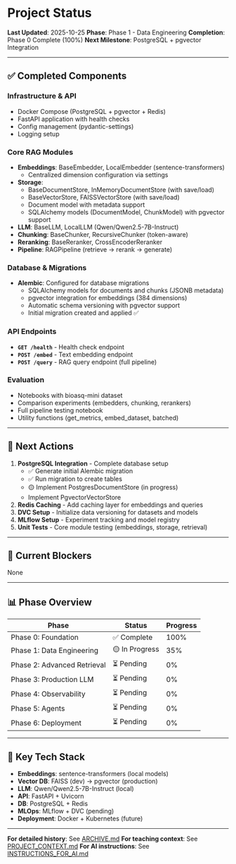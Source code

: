 # Project Status

**Last Updated**: 2025-10-25
**Phase**: Phase 1 - Data Engineering
**Completion**: Phase 0 Complete (100%)
**Next Milestone**: PostgreSQL + pgvector Integration

---

## ✅ Completed Components

### Infrastructure & API
- Docker Compose (PostgreSQL + pgvector + Redis)
- FastAPI application with health checks
- Config management (pydantic-settings)
- Logging setup

### Core RAG Modules
- **Embeddings**: BaseEmbedder, LocalEmbedder (sentence-transformers)
  - Centralized dimension configuration via settings
- **Storage**:
  - BaseDocumentStore, InMemoryDocumentStore (with save/load)
  - BaseVectorStore, FAISSVectorStore (with save/load)
  - Document model with metadata support
  - SQLAlchemy models (DocumentModel, ChunkModel) with pgvector support
- **LLM**: BaseLLM, LocalLLM (Qwen/Qwen2.5-7B-Instruct)
- **Chunking**: BaseChunker, RecursiveChunker (token-aware)
- **Reranking**: BaseReranker, CrossEncoderReranker
- **Pipeline**: RAGPipeline (retrieve → rerank → generate)

### Database & Migrations
- **Alembic**: Configured for database migrations
  - SQLAlchemy models for documents and chunks (JSONB metadata)
  - pgvector integration for embeddings (384 dimensions)
  - Automatic schema versioning with pgvector support
  - Initial migration created and applied ✅

### API Endpoints
- **`GET /health`** - Health check endpoint
- **`POST /embed`** - Text embedding endpoint
- **`POST /query`** - RAG query endpoint (full pipeline)

### Evaluation
- Notebooks with bioasq-mini dataset
- Comparison experiments (embedders, chunking, rerankers)
- Full pipeline testing notebook
- Utility functions (get_metrics, embed_dataset, batched)

---

## 🎯 Next Actions

1. **PostgreSQL Integration** - Complete database setup
   - ✅ Generate initial Alembic migration
   - ✅ Run migration to create tables
   - 🟡 Implement PostgresDocumentStore (in progress)
   - Implement PgvectorVectorStore
2. **Redis Caching** - Add caching layer for embeddings and queries
3. **DVC Setup** - Initialize data versioning for datasets and models
4. **MLflow Setup** - Experiment tracking and model registry
5. **Unit Tests** - Core module testing (embeddings, storage, retrieval)

---

## 🐛 Current Blockers

None

---

## 📊 Phase Overview

| Phase | Status | Progress |
|-------|--------|----------|
| Phase 0: Foundation | ✅ Complete | 100% |
| Phase 1: Data Engineering | 🟡 In Progress | 35% |
| Phase 2: Advanced Retrieval | ⏳ Pending | 0% |
| Phase 3: Production LLM | ⏳ Pending | 0% |
| Phase 4: Observability | ⏳ Pending | 0% |
| Phase 5: Agents | ⏳ Pending | 0% |
| Phase 6: Deployment | ⏳ Pending | 0% |

---

## 🔑 Key Tech Stack

- **Embeddings**: sentence-transformers (local models)
- **Vector DB**: FAISS (dev) → pgvector (production)
- **LLM**: Qwen/Qwen2.5-7B-Instruct (local)
- **API**: FastAPI + Uvicorn
- **DB**: PostgreSQL + Redis
- **MLOps**: MLflow + DVC (pending)
- **Deployment**: Docker + Kubernetes (future)

---

**For detailed history**: See [ARCHIVE.md](ARCHIVE.md)
**For teaching context**: See [PROJECT_CONTEXT.md](PROJECT_CONTEXT.md)
**For AI instructions**: See [INSTRUCTIONS_FOR_AI.md](INSTRUCTIONS_FOR_AI.md)
